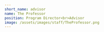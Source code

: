 ```yaml
---
short_name: advisor
name: The Professor
position: Program Director<br>Advisor
image: /assets/images/staff/TheProfessor.png
---
```

